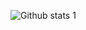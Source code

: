 ![Github stats 1](https://github-readme-stats.vercel.app/api?username=zalcod&show_icons=true&theme=gradient)


